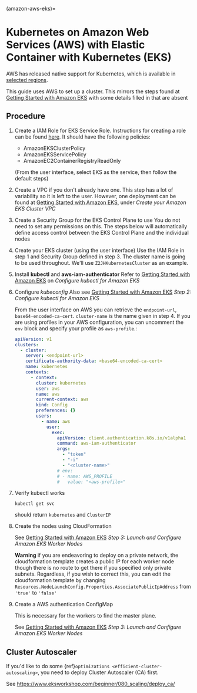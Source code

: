 (amazon-aws-eks)=

# Kubernetes on Amazon Web Services (AWS) with Elastic Container with Kubernetes (EKS)

AWS has released native support for Kubernetes, which is available in [selected regions][selected regions].

This guide uses AWS to set up a cluster. This mirrors the steps found at [Getting Started with Amazon EKS][getting started with amazon eks] with some details filled in that are absent

## Procedure

1. Create a IAM Role for EKS Service Role.
   Instructions for creating a role can be found
   [here](https://docs.aws.amazon.com/IAM/latest/UserGuide/id_roles_create.html).
   It should have the following policies:

   - AmazonEKSClusterPolicy
   - AmazonEKSServicePolicy
   - AmazonEC2ContainerRegistryReadOnly

   (From the user interface, select EKS as the service, then follow the default steps)

2. Create a VPC if you don't already have one.
   This step has a lot of variability so it is left to the user. However, one deployment can be found at [Getting Started with Amazon EKS][getting started with amazon eks], under _Create your Amazon EKS Cluster VPC_
3. Create a Security Group for the EKS Control Plane to use
   You do not need to set any permissions on this. The steps below will automatically define access control between the EKS Control Plane and the individual nodes
4. Create your EKS cluster (using the user interface)
   Use the IAM Role in step 1 and Security Group defined in step 3. The cluster name is going to be used throughout. We'll use `Z2JHKubernetesCluster` as an example.
5. Install **kubectl** and **aws-iam-authenticator**
   Refer to [Getting Started with Amazon EKS][getting started with amazon eks] on _Configure kubectl for Amazon EKS_
6. Configure _kubeconfig_
   Also see [Getting Started with Amazon EKS][getting started with amazon eks] _Step 2: Configure kubectl for Amazon EKS_

   From the user interface on AWS you can retrieve the `endpoint-url`, `base64-encoded-ca-cert`. `cluster-name` is the name given in step 4. If you are using profiles in your AWS configuration, you can uncomment the `env` block and specify your profile as `aws-profile`.:

   ```yaml
   apiVersion: v1
   clusters:
     - cluster:
       server: <endpoint-url>
       certificate-authority-data: <base64-encoded-ca-cert>
       name: kubernetes
       contexts:
         - context:
           cluster: kubernetes
           user: aws
           name: aws
           current-context: aws
           kind: Config
           preferences: {}
           users:
             - name: aws
               user:
                 exec:
                   apiVersion: client.authentication.k8s.io/v1alpha1
                   command: aws-iam-authenticator
                   args:
                     - "token"
                     - "-i"
                     - "<cluster-name>"
                   # env:
                   # - name: AWS_PROFILE
                   #   value: "<aws-profile>"
   ```

7. Verify kubectl works

   ```
   kubectl get svc
   ```

   should return `kubernetes` and `ClusterIP`

8. Create the nodes using CloudFormation

   See [Getting Started with Amazon EKS][getting started with amazon eks] _Step 3: Launch and Configure Amazon EKS Worker Nodes_

   **Warning** if you are endeavoring to deploy on a private network, the cloudformation template creates a public IP for each worker node though there is no route to get there if you specified only private subnets. Regardless, if you wish to correct this, you can edit the cloudformation template by changing `Resources.NodeLaunchConfig.Properties.AssociatePublicIpAddress` from `'true'` to `'false'`

9. Create a AWS authentication ConfigMap

   This is necessary for the workers to find the master plane.

   See [Getting Started with Amazon EKS][getting started with amazon eks] _Step 3: Launch and Configure Amazon EKS Worker Nodes_

[getting started with amazon eks]: https://docs.aws.amazon.com/eks/latest/userguide/getting-started.html
[selected regions]: https://aws.amazon.com/about-aws/global-infrastructure/regional-product-services/

## Cluster Autoscaler

If you'd like to do some {ref}`optimizations <efficient-cluster-autoscaling>`, you need to deploy Cluster Autoscaler (CA) first.

See <https://www.eksworkshop.com/beginner/080_scaling/deploy_ca/>
